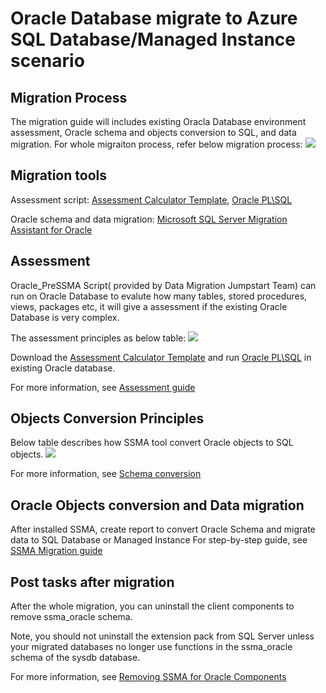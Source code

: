 # Oracle Database migrate to Azure SQL Database/Managed Instance scenario

## Migration Process

The migration guide will includes existing Oracla Database environment assessment, Oracle schema and objects conversion to SQL, and data migration. For whole migraiton process, refer below migration process:
<IMG SRC="https://github.com/amberz/Azure-Data-Services-Practices/blob/master/Images/OratoSQLMigrationProcess.png" />&nbsp;


## Migration tools

Assessment script:
[Assessment Calculator Template](https://github.com/microsoft/DataMigrationTeam/blob/master/Oracle%20Inventory%20Script%20Artifacts/Oracle%20Inventory%20Script%20Artifacts/Customer%20Assessment%20CalculatorTemplate2.xlsx), 
[Oracle PL\SQL](https://github.com/microsoft/DataMigrationTeam/blob/master/Oracle%20Inventory%20Script%20Artifacts/Oracle%20Inventory%20Script%20Artifacts/Oracle_PreSSMA_Pre_v12.sql) 

Oracle schema and data migration:
[Microsoft SQL Server Migration Assistant for Oracle](https://aka.ms/ssmafororacle)

## Assessment

Oracle_PreSSMA Script( provided by Data Migration Jumpstart Team) can run on Oracle Database to evalute how many tables, stored procedures, views, packages etc, it will give a assessment if the existing Oracle Database is very complex. 

The assessment principles as below table:
<IMG SRC="https://github.com/amberz/Azure-Data-Services-Practices/blob/master/Images/AssessmentTable.png" />&nbsp;

Download the [Assessment Calculator Template](https://github.com/microsoft/DataMigrationTeam/blob/master/Oracle%20Inventory%20Script%20Artifacts/Oracle%20Inventory%20Script%20Artifacts/Customer%20Assessment%20CalculatorTemplate2.xlsx) and run [Oracle PL\SQL](https://github.com/microsoft/DataMigrationTeam/blob/master/Oracle%20Inventory%20Script%20Artifacts/Oracle%20Inventory%20Script%20Artifacts/Oracle_PreSSMA_Pre_v12.sql) in existing Oracle database. 

For more information, see [Assessment guide](https://github.com/microsoft/DataMigrationTeam/blob/master/Oracle%20Inventory%20Script%20Artifacts/Oracle%20Inventory%20Script%20Artifacts/OraclePre-SSMA%20Query%20Guidance.pptx)


## Objects Conversion Principles
Below table describes how SSMA tool convert Oracle objects to SQL objects. 
<IMG SRC="https://github.com/amberz/Azure-Data-Services-Practices/blob/master/Images/SchemaConversionPrinciples.jpg" />&nbsp;

For more information, see [Schema conversion](https://docs.microsoft.com/en-us/sql/ssma/mysql/converting-mysql-databases-mysqltosql?view=sql-server-ver15)


## Oracle Objects conversion and Data migration
After installed SSMA, create report to convert Oracle Schema and migrate data to SQL Database or Managed Instance
For step-by-step guide, see [SSMA Migration guide](https://docs.microsoft.com/en-us/sql/ssma/oracle/sql-server-linux-convert-from-oracle?view=sql-server-ver15)



## Post tasks after migration

After the whole migration, you can uninstall the client components to remove ssma_oracle schema. 

Note, you should not uninstall the extension pack from SQL Server unless your migrated databases no longer use functions in the ssma_oracle schema of the sysdb database.

For more information, see [Removing SSMA for Oracle Components](https://docs.microsoft.com/en-us/sql/ssma/oracle/removing-ssma-for-oracle-components-oracletosql?view=sql-server-ver15)
